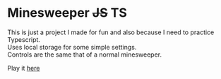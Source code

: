 # Minesweeper ~~JS~~ TS

This is just a project I made for fun and also because I need to practice Typescript.\
Uses local storage for some simple settings.\
Controls are the same that of a normal minesweeper.

Play it [here](https://hardcorshik.github.io/minesweeper-js/)
